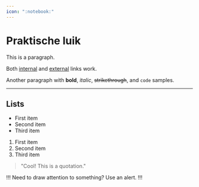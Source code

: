 ```yaml
---
icon: ":notebook:"
---
```


# Praktische luik

This is a paragraph.

Both [internal](README.md) and [external](https://example.com) links work.


Another paragraph with **bold**, _italic_, ~~strikethrough~~, and `code` samples.

---

## Lists

- First item
- Second item
- Third item

1. First item
2. Second item
3. Third item

> "Cool! This is a quotation."

!!!
Need to draw attention to something? Use an alert.
!!!